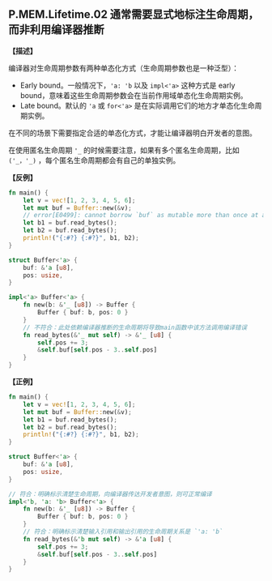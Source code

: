 ## P.MEM.Lifetime.02 通常需要显式地标注生命周期，而非利用编译器推断

**【描述】**

编译器对生命周期参数有两种单态化方式（生命周期参数也是一种泛型）：

- Early bound。一般情况下，`'a: 'b` 以及 `impl<'a>` 这种方式是 early bound，意味着这些生命周期参数会在当前作用域单态化生命周期实例。
- Late bound。默认的 `'a` 或 `for<'a>` 是在实际调用它们的地方才单态化生命周期实例。

在不同的场景下需要指定合适的单态化方式，才能让编译器明白开发者的意图。

在使用匿名生命周期 `'_` 的时候需要注意，如果有多个匿名生命周期，比如 `('_，'_)` ，每个匿名生命周期都会有自己的单独实例。

**【反例】**

```rust
fn main() {
    let v = vec![1, 2, 3, 4, 5, 6];
    let mut buf = Buffer::new(&v);
    // error[E0499]: cannot borrow `buf` as mutable more than once at a time
    let b1 = buf.read_bytes();
    let b2 = buf.read_bytes();
    println!("{:#?} {:#?}", b1, b2);
}

struct Buffer<'a> {
    buf: &'a [u8],
    pos: usize,
}

impl<'a> Buffer<'a> {
    fn new(b: &'_ [u8]) -> Buffer {
        Buffer { buf: b, pos: 0 }
    }
    // 不符合：此处依赖编译器推断的生命周期将导致main函数中该方法调用编译错误
    fn read_bytes(&'_ mut self) -> &'_ [u8] {
        self.pos += 3;
        &self.buf[self.pos - 3..self.pos]
    }
}
```

**【正例】**

```rust
fn main() {
    let v = vec![1, 2, 3, 4, 5, 6];
    let mut buf = Buffer::new(&v);
    let b1 = buf.read_bytes();
    let b2 = buf.read_bytes();
    println!("{:#?} {:#?}", b1, b2);
}

struct Buffer<'a> {
    buf: &'a [u8],
    pos: usize,
}

// 符合：明确标示清楚生命周期，向编译器传达开发者意图，则可正常编译
impl<'b, 'a: 'b> Buffer<'a> {
    fn new(b: &'_ [u8]) -> Buffer {
        Buffer { buf: b, pos: 0 }
    }
    // 符合：明确标示清楚输入引用和输出引用的生命周期关系是 `'a: 'b`
    fn read_bytes(&'b mut self) -> &'a [u8] {
        self.pos += 3;
        &self.buf[self.pos - 3..self.pos]
    }
}
```